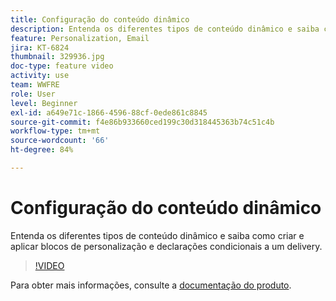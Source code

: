 ```yaml
---
title: Configuração do conteúdo dinâmico
description: Entenda os diferentes tipos de conteúdo dinâmico e saiba como criar e aplicar blocos de personalização e declarações condicionais a um delivery.
feature: Personalization, Email
jira: KT-6824
thumbnail: 329936.jpg
doc-type: feature video
activity: use
team: WWFRE
role: User
level: Beginner
exl-id: a649e71c-1866-4596-88cf-0ede861c8845
source-git-commit: f4e86b933660ced199c30d318445363b74c51c4b
workflow-type: tm+mt
source-wordcount: '66'
ht-degree: 84%

---
```


# Configuração do conteúdo dinâmico

Entenda os diferentes tipos de conteúdo dinâmico e saiba como criar e aplicar blocos de personalização e declarações condicionais a um delivery.

>[!VIDEO](https://video.tv.adobe.com/v/329936?quality=12&learn=on)

Para obter mais informações, consulte a [documentação do produto](https://experienceleague.adobe.com/docs/campaign-classic/using/sending-messages/personalizing-deliveries/conditional-content.html?lang=en).
